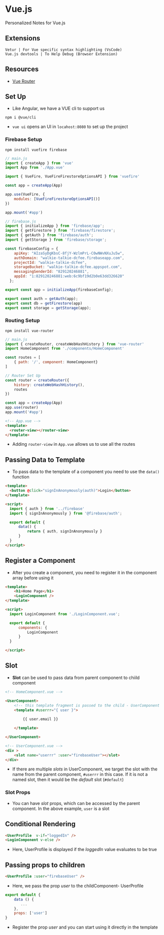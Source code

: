 # Vue.js
Personalized Notes for Vue.js

## Extensions
```
Vetur | For Vue specific syntax highlighting (VsCode)
Vue.js devtools | To Help Debug (Browser Extension)
```

## Resources
* [Vue Router](https://router.vuejs.org/guide/)
## Set Up
* Like Angular, we have a VUE cli to support us
```
npm i @vue/cli
```
* `vue ui` opens an UI in `locahost:8080` to set up the project

### Firebase Setup
```
npm install vuefire firebase
```
```js
// main.js
import { createApp } from 'vue'
import App from './App.vue'

import { VueFire, VueFireFirestoreOptionsAPI } from 'vuefire'

const app = createApp(App)

app.use(VueFire, {
    modules: [VueFireFirestoreOptionsAPI()]
})

app.mount('#app')

```
```js
// firebase.js
import { initializeApp } from 'firebase/app';
import { getFirestore } from 'firebase/firestore';
import { getAuth } from 'firebase/auth';
import { getStorage } from 'firebase/storage';

const firebaseConfig = {
    apiKey: "AIzaSyDgKbsC-8fjY-WzlmPrL-C0wNWvNXuJu5w",
    authDomain: "walkie-talkie-dcfee.firebaseapp.com",
    projectId: "walkie-talkie-dcfee",
    storageBucket: "walkie-talkie-dcfee.appspot.com",
    messagingSenderId: "829120246881",
    appId: "1:829120246881:web:6c9bf19d2b0e63dd326620"
  };

export const app = initializeApp(firebaseConfig);

export const auth = getAuth(app);
export const db = getFirestore(app)
export const storage = getStorage(app);
```
### Routing Setup
```
npm install vue-router  
```
```js
// main.js
import { createRouter, createWebHashHistory } from 'vue-router'
import HomeComponent from './components/HomeComponent'

const routes = [
    { path: '/', component: HomeComponent}
]

// Router Set Up
const router = createRouter({
    history: createWebHashHistory(),
    routes
})

const app = createApp(App)
app.use(router)
app.mount('#app')
```
```html
<!-- App.vue -->
<template>
  <router-view></router-view>
</template>
```
* Adding `router-view` in `App.vue` allows us to use all the routes

## Passing Data to Template
* To pass data to the template of a component you need to use the `data()` function
```html
<template>
  <button @click="signInAnonymously(auth)">Login</button>
</template>

<script>
  import { auth } from '../firebase'
  import { signInAnonymously } from '@firebase/auth';

  export default {
      data() {
          return { auth, signInAnonymously }
      }
  }
</script>
```

## Register a Component 
* After you create a component, you need to register it in the component array before using it
```html
<template>
    <h1>Home Page</h1>
    <LoginComponent />
</template>

<script>
  import LoginComponent from './LoginComponent.vue';

  export default {
      components: {
          LoginComponent
      }
  }

</script>
```

## Slot
* **Slot** can be used to pass data from parent component to chiild component
```html
<!-- HomeComponent.vue -->

<UserComponent>
    <!-- this template fragment is passed to the child - UserComponent -->
    <template #userrr="{ user }">
        
        {{ user.email }}

    </template>

</UserComponent> 
```
```html
<!-- UserComponent.vue -->
<div >
    <slot name="userrr" :user="firebaseUser"></slot>
</div>
```

* If there are multiple _slots_ in UserComponent, we target the slot with the name from the parent component, `#userrr` in this case. If it is not a named slot, then it would be the _default_ slot (`#default`)

### Slot Props
* You can have _slot_ props, which can be accessed by the parent component. In the above example, `user` is a slot 

## Conditional Rendering
```html
<UserProfile  v-if="loggedIn" />
<LoginComponent v-else />
```
* Here, UserProfile is displayed if the _loggedIn_ value evaluates to be true

## Passing props to children 
```html
<UserProfile :user="firebaseUser" />
```
* Here, we pass the prop _user_ to the childComponent- UserProfile
```js
export default {
    data () {
       ...
    },
    props: ['user']
}
```
* Register the prop _user_ and you can start using it directly in the template